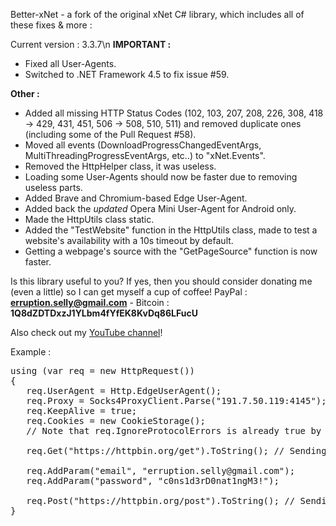 Better-xNet - a fork of the original xNet C# library, which includes all of these fixes & more :

Current version : 3.3.7\n
**IMPORTANT :**
- Fixed all User-Agents.
- Switched to .NET Framework 4.5 to fix issue #59.

**Other :**
- Added all missing HTTP Status Codes (102, 103, 207, 208, 226, 308, 418 -> 429, 431, 451, 506 -> 508, 510, 511) and removed duplicate ones (including some of the Pull Request #58).
- Moved all events (DownloadProgressChangedEventArgs, MultiThreadingProgressEventArgs, etc..) to "xNet.Events".
- Removed the HttpHelper class, it was useless.
- Loading some User-Agents should now be faster due to removing useless parts.
- Added Brave and Chromium-based Edge User-Agent.
- Added back the *updated* Opera Mini User-Agent for Android only.
- Made the HttpUtils class static.
- Added the "TestWebsite" function in the HttpUtils class, made to test a website's availability with a 10s timeout by default.
- Getting a webpage's source with the "GetPageSource" function is now faster.

Is this library useful to you? If yes, then you should consider donating me (even a little) so I can get myself a cup of coffee!
PayPal : **erruption.selly@gmail.com** - Bitcoin : **1Q8dZDTDxzJ1YLbm4fYfEK8KvDq86LFucU**

Also check out my [YouTube channel](https://www.youtube.com/c/B3RAPSoftwares)!

Example :
<pre>
using (var req = new HttpRequest())
{
   req.UserAgent = Http.EdgeUserAgent();
   req.Proxy = Socks4ProxyClient.Parse("191.7.50.119:4145");
   req.KeepAlive = true;
   req.Cookies = new CookieStorage();
   // Note that req.IgnoreProtocolErrors is already true by default.

   req.Get("https://httpbin.org/get").ToString(); // Sending a GET request without any parameters
   
   req.AddParam("email", "erruption.selly@gmail.com");
   req.AddParam("password", "c0ns1d3rD0nat1ngM3!");
   
   req.Post("https://httpbin.org/post").ToString(); // Sending a POST request with parameters "email" and "password".
}
</pre>

